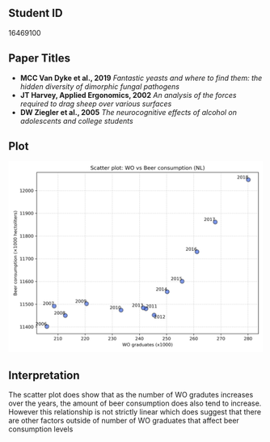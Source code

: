 ## Student ID
16469100

## Paper Titles

- **MCC Van Dyke et al., 2019**
  _Fantastic yeasts and where to find them: the hidden diversity of dimorphic fungal pathogens_
- **JT Harvey, Applied Ergonomics, 2002**
  _An analysis of the forces required to drag sheep over various surfaces_
- **DW Ziegler et al., 2005**
  _The neurocognitive effects of alcohol on adolescents and college students_

## Plot
![Scatter plot of WO vs Beer](plot.png)

## Interpretation
The scatter plot does show that as the number of WO gradutes increases over the years, the amount of beer consumption does also tend to increase. However this relationship is not strictly linear which does suggest that there are other factors outside of number of WO graduates that affect beer consumption levels
